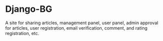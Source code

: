 # Django-BG
A site for sharing articles, management panel, user panel, admin approval for articles, user registration, email verification, comment, and rating registration, etc.

